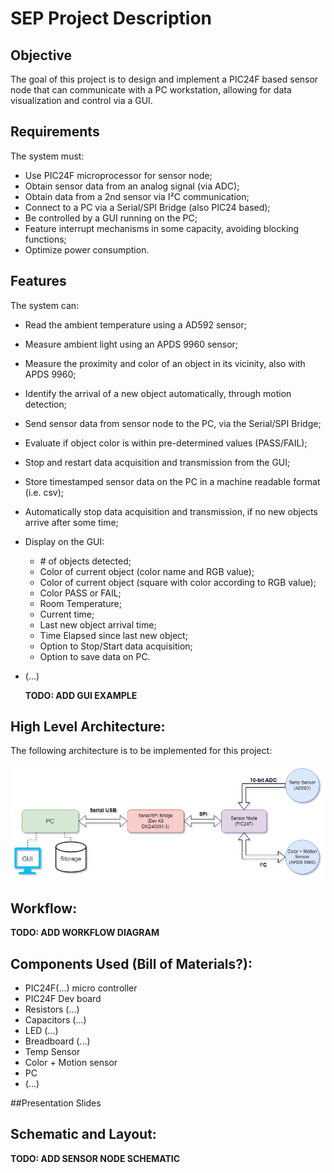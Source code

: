# SEP Project Description

<!-- TODO STARTS HERE -->

## Objective

The goal of this project is to design and implement a PIC24F based sensor node
that can communicate with a PC workstation, allowing for data visualization and control via a GUI.

## Requirements

The system must:

- Use PIC24F microprocessor for sensor node;
- Obtain sensor data from an analog signal (via ADC);
- Obtain data from a 2nd sensor via I²C communication;
- Connect to a PC via a Serial/SPI Bridge (also PIC24 based);
- Be controlled by a GUI running on the PC;
- Feature interrupt mechanisms in some capacity, avoiding blocking functions;
- Optimize power consumption.

## Features

The system can:

- Read the ambient temperature using a AD592 sensor;
- Measure ambient light using an APDS 9960 sensor;
- Measure the proximity and color of an object in its vicinity, also with APDS 9960;
- Identify the arrival of a new object automatically, through motion detection;
- Send sensor data from sensor node to the PC, via the Serial/SPI Bridge;
- Evaluate if object color is within pre-determined values (PASS/FAIL);
- Stop and restart data acquisition and transmission from the GUI;
- Store timestamped sensor data on the PC in a machine readable format (i.e. csv);
- Automatically stop data acquisition and transmission, if no new objects arrive after some time;
- Display on the GUI:

  - *#* of objects detected;
  - Color of current object (color name and RGB value);
  - Color of current object (square with color according to RGB value);
  - Color PASS or FAIL;
  - Room Temperature;
  - Current time;
  - Last new object arrival time;
  - Time Elapsed since last new object;
  - Option to Stop/Start data acquisition;
  - Option to save data on PC.
- (...)

  **TODO: ADD GUI EXAMPLE**

## High Level Architecture:

The following architecture is to be implemented for this project:

![Project Architecture Diagram.](./SEP_project_architecture.png)

## Workflow:

**TODO: ADD WORKFLOW DIAGRAM**

## Components Used (Bill of Materials?):

- PIC24F(...) micro controller
- PIC24F Dev board
- Resistors (...)
- Capacitors (...)
- LED (...)
- Breadboard (...)
- Temp Sensor
- Color + Motion sensor
- PC
- (...)
  
##Presentation Slides

## Schematic and Layout:

**TODO: ADD SENSOR NODE SCHEMATIC**
